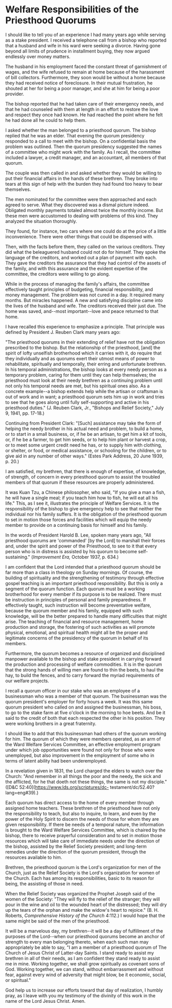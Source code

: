 # Welfare Responsibilities of the Priesthood Quorums

I should like to tell you of an experience I had many years ago while serving
as a stake president. I received a telephone call from a bishop who reported
that a husband and wife in his ward were seeking a divorce. Having gone beyond
all limits of prudence in installment buying, they now argued endlessly over
money matters.

The husband in his employment faced the constant threat of garnishment of
wages, and the wife refused to remain at home because of the harassment of
bill collectors. Furthermore, they soon would be without a home because they
had received notice of foreclosure. In their mutual frustration, he shouted at
her for being a poor manager, and she at him for being a poor provider.

The bishop reported that he had taken care of their emergency needs, and that
he had counseled with them at length in an effort to restore the love and
respect they once had known. He had reached the point where he felt he had
done all he could to help them.

I asked whether the man belonged to a priesthood quorum. The bishop replied
that he was an elder. That evening the quorum presidency responded to a call
to meet with the bishop. On a confidential basis the problem was outlined.
Then the quorum presidency suggested the names of a committee who might work
with the family. As I recall, the committee included a lawyer, a credit
manager, and an accountant, all members of that quorum.

The couple was then called in and asked whether they would be willing to put
their financial affairs in the hands of these brethren. They broke into tears
at this sign of help with the burden they had found too heavy to bear
themselves.

The men nominated for the committee were then approached and each agreed to
serve. What they discovered was a dismal picture indeed. Obligated monthly
payments totaled almost twice the monthly income. But these men were
accustomed to dealing with problems of this kind. They analyzed the situation
thoroughly.

They found, for instance, two cars where one could do at the price of a little
inconvenience. There were other things that could be dispensed with.

Then, with the facts before them, they called on the various creditors. They
did what the beleaguered husband could not do for himself. They spoke the
language of the creditors, and worked out a plan of payment with each. They
gave the creditors the assurance that they had control of the assets of the
family, and with this assurance and the evident expertise of the committee,
the creditors were willing to go along.

While in the process of managing the family's affairs, the committee
effectively taught principles of budgeting, financial responsibility, and
money management. The problem was not cured in a day. It required many months.
But miracles happened. A new and satisfying discipline came into the lives of
the husband and wife. The creditors received their just due. The home was
saved, and--most important--love and peace returned to that home.

I have recalled this experience to emphasize a principle. That principle was
defined by President J. Reuben Clark many years ago:

"The priesthood quorums in their extending of relief have not the obligation
prescribed to the bishop. But the relationship of the priesthood, [and] the
spirit of lofty unselfish brotherhood which it carries with it, do require
that they individually and as quorums exert their utmost means of power to
rehabilitate, spiritually and temporally, their erring and unfortunate
brethren. In his temporal administrations, the bishop looks at every needy
person as a temporary problem, caring for them until they can help themselves;
the priesthood must look at their needy brethren as a continuing problem until
not only his temporal needs are met, but his spiritual ones also. As a
concrete example--a bishop extends help while the artisan or craftsman is out
of work and in want; a priesthood quorum sets him up in work and tries to see
that he goes along until fully self-supporting and active in his priesthood
duties." (J. Reuben Clark, Jr., "Bishops and Relief Society," July 9, 1941,
pp. 17-18.)

Continuing from President Clark: "[Such] assistance may take the form of
helping the needy brother in his actual need and problem, to build a home, or
to start in a small business, or, if he be an artisan, to get him a kit of
tools, or, if he be a farmer, to get him seeds, or to help him plant or
harvest a crop, or to meet some urgent credit need he has, or to supply him
with clothing, or shelter, or food, or medical assistance, or schooling for
the children, or to give aid in any number of other ways." (Estes Park
Address, 20 June 1939, p. 20.)

I am satisfied, my brethren, that there is enough of expertise, of knowledge,
of strength, of concern in every priesthood quorum to assist the troubled
members of that quorum if these resources are properly administered.

It was Kuan Tzu, a Chinese philosopher, who said, "If you give a man a fish,
he will have a single meal; if you teach him how to fish, he will eat all his
life." This, as I see it, illustrates the principle of Welfare Services. It is
the responsibility of the bishop to give emergency help to see that neither
the individual nor his family suffers. It is the obligation of the priesthood
quorum to set in motion those forces and facilities which will equip the needy
member to provide on a continuing basis for himself and his family.

In the words of President Harold B. Lee, spoken many years ago, "All
priesthood quorums are 'commanded' [by the Lord] to marshall their forces and,
under the spirit and power of the Priesthood, to see to it that every person
who is in distress is assisted by his quorum to become self-sustaining."
(_Improvement Era,_ October 1937, p. 634.)

I am confident that the Lord intended that a priesthood quorum should be far
more than a class in theology on Sunday mornings. Of course, the building of
spirituality and the strengthening of testimony through effective gospel
teaching is an important priesthood responsibility. But this is only a segment
of the quorum function. Each quorum must be a working brotherhood for every
member if its purpose is to be realized. There must be instruction in
principles of personal and family preparedness. If effectively taught, such
instruction will become preventative welfare, because the quorum member and
his family, equipped with such knowledge, will be the better prepared to
handle many difficulties that might arise. The teaching of financial and
resource management, home production and storage, the fostering of such
activities as will promote physical, emotional, and spiritual health might all
be the proper and legitimate concerns of the presidency of the quorum in
behalf of its members.

Furthermore, the quorum becomes a resource of organized and disciplined
manpower available to the bishop and stake president in carrying forward the
production and processing of welfare commodities. It is in the quorum that the
strong hands of willing men are found to thin the beets, to haul the hay, to
build the fences, and to carry forward the myriad requirements of our welfare
projects.

I recall a quorum officer in our stake who was an employee of a businessman
who was a member of that quorum. The businessman was the quorum president's
employer for forty hours a week. It was this same quorum president who called
on and assigned the businessman, his boss, to go to the stake farm at five
o'clock in the morning to hoe beets. And be it said to the credit of both that
each respected the other in his position. They were working brothers in a
great fraternity.

I should like to add that this businessman had others of the quorum working
for him. The quorum of which they were members operated, as an arm of the Ward
Welfare Services Committee, an effective employment program under which job
opportunities were found not only for those who were unemployed, but also
improvement in the employment of some who in terms of latent ability had been
underemployed.

In a revelation given in 1831, the Lord charged the elders to watch over the
Church: "And remember in all things the poor and the needy, the sick and the
afflicted, for he that doeth not these things, the same is not my disciple."
([D&amp;C 52:40](https://www.lds.org/scriptures/dc-
testament/dc/52.40?lang=eng#39).)

Each quorum has direct access to the home of every member through assigned
home teachers. These brethren of the priesthood have not only the
responsibility to teach, but also to inquire, to learn, and even by the power
of the Holy Spirit to discern the needs of those for whom they are given
responsibility. If there be needs of a temporal nature, the information is
brought to the Ward Welfare Services Committee, which is chaired by the
bishop, there to receive prayerful consideration and to set in motion those
resources which will take care of immediate needs under the direction of the
bishop, assisted by the Relief Society president; and long-term remedies under
the direction of the quorum president, through the resources available to him.

Brethren, the priesthood quorum is the Lord's organization for men of the
Church, just as the Relief Society is the Lord's organization for women of the
Church. Each has among its responsibilities, basic to its reason for being,
the assisting of those in need.

When the Relief Society was organized the Prophet Joseph said of the women of
the Society: "They will fly to the relief of the stranger; they will pour in
the wine and oil to the wounded heart of the distressed; they will dry up the
tears of the orphan and make the widow's heart to rejoice." (B. H. Roberts,
_Comprehensive History of the Church_ 4:112.) I would hope that the same might
be said of the men of the priesthood.

It will be a marvelous day, my brethren--it will be a day of fulfillment of
the purposes of the Lord--when our priesthood quorums become an anchor of
strength to every man belonging thereto, when each such man may appropriately
be able to say, "I am a member of a priesthood quorum of The Church of Jesus
Christ of Latter-day Saints. I stand ready to assist my brethren in all of
their needs, as I am confident they stand ready to assist me in mine. Working
together, we shall grow spiritually as covenant sons of God. Working together,
we can stand, without embarrassment and without fear, against every wind of
adversity that might blow, be it economic, social, or spiritual."

God help us to increase our efforts toward that day of realization, I humbly
pray, as I leave with you my testimony of the divinity of this work in the
name of the Lord Jesus Christ. Amen.


